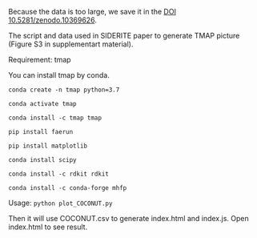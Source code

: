 Because the data is too large, we save it in the [DOI 10.5281/zenodo.10369626](https://zenodo.org/doi/10.5281/zenodo.10369626).

The script and data used in SIDERITE paper to generate TMAP picture (Figure S3 in supplementart material).

Requirement: tmap

You can install tmap by conda.

```
conda create -n tmap python=3.7

conda activate tmap

conda install -c tmap tmap

pip install faerun

pip install matplotlib

conda install scipy

conda install -c rdkit rdkit

conda install -c conda-forge mhfp
```
 

Usage: ```python plot_COCONUT.py```

Then it will use  COCONUT.csv to generate  index.html and index.js. Open index.html to see result.
